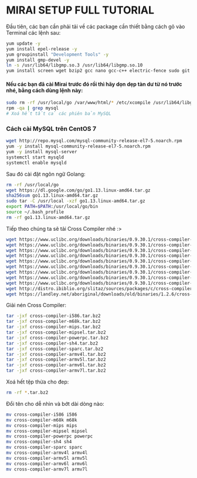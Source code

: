 
# MIRAI SETUP FULL TUTORIAL

Đầu tiên, các bạn cần phải tải về các package cần thiết bằng cách gõ vào Terminal các lệnh sau:

```bash
yum update -y
yum install epel-release -y
yum groupinstall "Development Tools" -y
yum install gmp-devel -y
ln -s /usr/lib64/libgmp.so.3 /usr/lib64/libgmp.so.10
yum install screen wget bzip2 gcc nano gcc-c++ electric-fence sudo git libc6-dev httpd xinetd tftpd tftp-server mysql-client mysql-server gcc glibc-static -y
```

#### Nếu các bạn đã cài Mirai trước đó rồi thì hãy dọn dẹp tàn dư từ nó trước nhé, bằng cách dùng lệnh này:

```bash
sudo rm -rf /usr/local/go /var/www/html/* /etc/xcompile /usr/lib64/libgmp.so.10
rpm -qa | grep mysql
# Xoá hết tất cả các phiên bản MySQL
```

### Cách cài MySQL trên CentOS 7

```bash
wget http://repo.mysql.com/mysql-community-release-el7-5.noarch.rpm
yum -y install mysql-community-release-el7-5.noarch.rpm
yum -y install mysql-server
systemctl start mysqld
systemctl enable mysqld
```

Sau đó cài đặt ngôn ngữ Golang:

```bash
rm -rf /usr/local/go 
wget https://dl.google.com/go/go1.13.linux-amd64.tar.gz
sha256sum go1.13.linux-amd64.tar.gz
sudo tar -C /usr/local -xzf go1.13.linux-amd64.tar.gz
export PATH=$PATH:/usr/local/go/bin
source ~/.bash_profile
rm -rf go1.13.linux-amd64.tar.gz
```

Tiếp theo chúng ta sẽ tải Cross Compiler nhé :>

```bash
wget https://www.uclibc.org/downloads/binaries/0.9.30.1/cross-compiler-i586.tar.bz2
wget https://www.uclibc.org/downloads/binaries/0.9.30.1/cross-compiler-m68k.tar.bz2
wget https://www.uclibc.org/downloads/binaries/0.9.30.1/cross-compiler-mips.tar.bz2
wget https://www.uclibc.org/downloads/binaries/0.9.30.1/cross-compiler-mipsel.tar.bz2
wget https://www.uclibc.org/downloads/binaries/0.9.30.1/cross-compiler-powerpc.tar.bz2
wget https://www.uclibc.org/downloads/binaries/0.9.30.1/cross-compiler-sh4.tar.bz2
wget https://www.uclibc.org/downloads/binaries/0.9.30.1/cross-compiler-sparc.tar.bz2
wget https://www.uclibc.org/downloads/binaries/0.9.30.1/cross-compiler-armv4l.tar.bz2
wget https://www.uclibc.org/downloads/binaries/0.9.30.1/cross-compiler-armv5l.tar.bz2
wget http://distro.ibiblio.org/slitaz/sources/packages/c/cross-compiler-armv6l.tar.bz2
wget https://landley.net/aboriginal/downloads/old/binaries/1.2.6/cross-compiler-armv7l.tar.bz2
```

Giải nén Cross Compiler:
```bash
tar -jxf cross-compiler-i586.tar.bz2
tar -jxf cross-compiler-m68k.tar.bz2
tar -jxf cross-compiler-mips.tar.bz2
tar -jxf cross-compiler-mipsel.tar.bz2
tar -jxf cross-compiler-powerpc.tar.bz2
tar -jxf cross-compiler-sh4.tar.bz2
tar -jxf cross-compiler-sparc.tar.bz2
tar -jxf cross-compiler-armv4l.tar.bz2
tar -jxf cross-compiler-armv5l.tar.bz2
tar -jxf cross-compiler-armv6l.tar.bz2
tar -jxf cross-compiler-armv7l.tar.bz2
```

Xoá hết tệp thừa cho đep:
```bash
rm -rf *.tar.bz2
```

Đổi tên cho dễ nhìn và bớt dài dòng nào:

```bash
mv cross-compiler-i586 i586
mv cross-compiler-m68k m68k
mv cross-compiler-mips mips
mv cross-compiler-mipsel mipsel
mv cross-compiler-powerpc powerpc
mv cross-compiler-sh4 sh4
mv cross-compiler-sparc sparc
mv cross-compiler-armv4l armv4l
mv cross-compiler-armv5l armv5l
mv cross-compiler-armv6l armv6l
mv cross-compiler-armv7l armv7l
```

